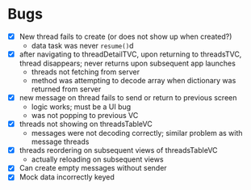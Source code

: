 #  Bugs

- [x] New thread fails to create (or does not show up when created?)
    - data task was never `resume()`d
- [x] after navigating to threadDetailTVC, upon returning to threadsTVC, thread disappears; never returns upon subsequent app launches
    - threads not fetching from server
    - method was attempting to decode array when dictionary was returned from server
- [x] new message on thread fails to send or return to previous screen
    - logic works; must be a UI bug
    - was not popping to previous VC
- [x] threads not showing on threadsTableVC
    - messages were not decoding correctly; similar problem as with message threads
- [x] threads reordering on subsequent views of threadsTableVC
    - actually reloading on subsequent views
- [x] Can create empty messages without sender
- [x] Mock data incorrectly keyed
